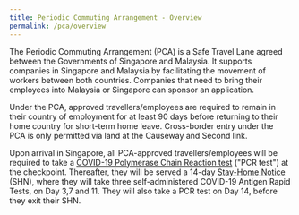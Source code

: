 ```yaml
---
title: Periodic Commuting Arrangement - Overview
permalink: /pca/overview
---
```

The Periodic Commuting Arrangement (PCA) is a Safe Travel Lane agreed between the Governments of Singapore and Malaysia. It supports companies in Singapore and Malaysia by facilitating the movement of workers between both countries. Companies that need to bring their employees into Malaysia or Singapore can sponsor an application.

Under the PCA, approved travellers/employees are required to remain in their country of employment for at least 90 days before returning to their home country for short-term home leave. Cross-border entry under the PCA is only permitted via land at the Causeway and Second link. 

Upon arrival in Singapore, all PCA-approved travellers/employees will be required to take a <a href="https://safetravel.ica.gov.sg/health/covid19-tests/pcrtest">COVID-19 Polymerase Chain Reaction test</a> ("PCR test") at the checkpoint. Thereafter, they will be served a 14-day <a href="https://safetravel.ica.gov.sg/health/shn">Stay-Home Notice</a> (SHN), where they will take three self-administered COVID-19 Antigen Rapid Tests, on Day 3,7 and 11. They will also take a PCR test on Day 14, before they exit their SHN.
